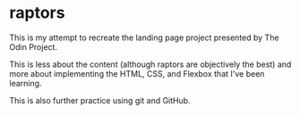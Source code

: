 # raptors

This is my attempt to recreate the landing page project presented by The Odin Project. 

This is less about the content (although raptors are objectively the best) and more about implementing the HTML, CSS, and Flexbox that I've been learning. 

This is also further practice using git and GitHub.
